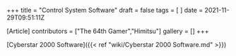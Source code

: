 +++
title = "Control System Software"
draft = false
tags = [ ]
date = 2021-11-29T09:51:11Z

[Article]
contributors = ["The 64th Gamer","Himitsu"]
gallery = []
+++


[Cyberstar 2000 Software]({{< ref "wiki/Cyberstar 2000 Software.md" >}})